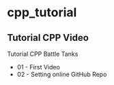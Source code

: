 # cpp_tutorial
Tutorial CPP Video
---
Tutorial CPP Battle Tanks

* 01 - First Video
* 02 - Setting online GitHub Repo